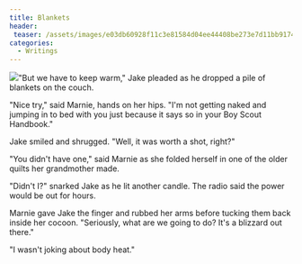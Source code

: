 ```yaml
---
title: Blankets
header:
 teaser: /assets/images/e03db60928f11c3e81584d04ee44408be273e7d11bb9174496f2_640_blankets.jpg
categories:
  - Writings
---
```

<img src="https://douglangille.github.io/assets/images/e03db60928f11c3e81584d04ee44408be273e7d11bb9174496f2_640_blankets.jpg">"But we have to keep warm," Jake pleaded as he dropped a pile of blankets on the couch.

"Nice try," said Marnie, hands on her hips. "I'm not getting naked and jumping in to bed with you just because it says so in your Boy Scout Handbook."

Jake smiled and shrugged. "Well, it was worth a shot, right?"

"You didn't have one," said Marnie as she folded herself in one of the older quilts her grandmother made.

"Didn't I?" snarked Jake as he lit another candle. The radio said the power would be out for hours.

Marnie gave Jake the finger and rubbed her arms before tucking them back inside her cocoon. "Seriously, what are we going to do? It's a blizzard out there."

"I wasn't joking about body heat."